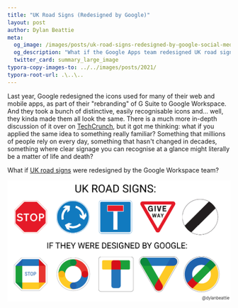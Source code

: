 ```yaml
---
title: "UK Road Signs (Redesigned by Google)"
layout: post
author: Dylan Beattie
meta:
  og_image: /images/posts/uk-road-signs-redesigned-by-google-social-media-banner1600.jpg
  og_description: "What if the Google Apps team redesigned UK road signs?"
  twitter_card: summary_large_image
typora-copy-images-to: ../../images/posts/2021/
typora-root-url: .\..\..
---
```


Last year, Google redesigned the icons used for many of their web and mobile apps, as part of their "rebranding" of G Suite to Google Workspace. And they took a bunch of distinctive, easily recognisable icons and… well, they kinda made them all look the same. There is a much more in-depth discussion of it over on [TechCrunch](https://techcrunch.com/2020/10/06/googles-new-logos-are-bad/), but it got me thinking: what if you applied the same idea to something really familiar? Something that millions of people rely on every day, something that hasn't changed in decades, something where clear signage you can recognise at a glance might literally be a matter of life and death?

What if [UK road signs](https://www.gov.uk/guidance/the-highway-code/traffic-signs) were redesigned by the Google Workspace team?

![uk-road-signs-redesigned-by-google1600](/images/posts/2021/uk-road-signs-redesigned-by-google1600.png)

